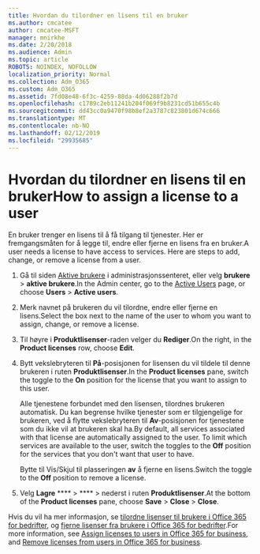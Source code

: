 ```yaml
---
title: Hvordan du tilordner en lisens til en bruker
ms.author: cmcatee
author: cmcatee-MSFT
manager: mnirkhe
ms.date: 2/20/2018
ms.audience: Admin
ms.topic: article
ROBOTS: NOINDEX, NOFOLLOW
localization_priority: Normal
ms.collection: Adm_O365
ms.custom: Adm_O365
ms.assetid: 7fd08e48-6f3c-4259-88da-4d06288f2b7d
ms.openlocfilehash: c1789c2eb11241b204f069f9b8231cd51b655c4b
ms.sourcegitcommit: dd43cc0a9470f98b8ef2a3787c823801d674c666
ms.translationtype: MT
ms.contentlocale: nb-NO
ms.lasthandoff: 02/12/2019
ms.locfileid: "29935685"
---
```

# <a name="how-to-assign-a-license-to-a-user"></a><span data-ttu-id="25dab-102">Hvordan du tilordner en lisens til en bruker</span><span class="sxs-lookup"><span data-stu-id="25dab-102">How to assign a license to a user</span></span>

<span data-ttu-id="25dab-p101">En bruker trenger en lisens til å få tilgang til tjenester. Her er fremgangsmåten for å legge til, endre eller fjerne en lisens fra en bruker.</span><span class="sxs-lookup"><span data-stu-id="25dab-p101">A user needs a license to have access to services. Here are steps to add, change, or remove a license from a user.</span></span>
  
1. <span data-ttu-id="25dab-105">Gå til siden [Aktive brukere](https://go.microsoft.com/fwlink/p/?linkid=834822) i administrasjonssenteret, eller velg **brukere** \> **aktive brukere**.</span><span class="sxs-lookup"><span data-stu-id="25dab-105">In the Admin center, go to the [Active Users](https://go.microsoft.com/fwlink/p/?linkid=834822) page, or choose **Users** \> **Active users**.</span></span>
    
2. <span data-ttu-id="25dab-106">Merk navnet på brukeren du vil tilordne, endre eller fjerne en lisens.</span><span class="sxs-lookup"><span data-stu-id="25dab-106">Select the box next to the name of the user to whom you want to assign, change, or remove a license.</span></span>
    
3. <span data-ttu-id="25dab-107">Til høyre i **Produktlisenser**-raden velger du **Rediger**.</span><span class="sxs-lookup"><span data-stu-id="25dab-107">On the right, in the **Product licenses** row, choose **Edit**.</span></span>
    
4. <span data-ttu-id="25dab-108">Bytt vekslebryteren til **På**-posisjonen for lisensen du vil tildele til denne brukeren i ruten **Produktlisenser**.</span><span class="sxs-lookup"><span data-stu-id="25dab-108">In the **Product licenses** pane, switch the toggle to the **On** position for the license that you want to assign to this user.</span></span> 
    
    <span data-ttu-id="25dab-p102">Alle tjenestene forbundet med den lisensen, tilordnes brukeren automatisk. Du kan begrense hvilke tjenester som er tilgjengelige for brukeren, ved å flytte vekslebryteren til **Av**-posisjonen for tjenestene som du ikke vil at brukeren skal ha.</span><span class="sxs-lookup"><span data-stu-id="25dab-p102">By default, all services associated with that license are automatically assigned to the user. To limit which services are available to the user, switch the toggles to the **Off** position for the services that you don't want that user to have.</span></span> 
    
    <span data-ttu-id="25dab-111">Bytte til Vis/Skjul til plasseringen **av** å fjerne en lisens.</span><span class="sxs-lookup"><span data-stu-id="25dab-111">Switch the toggle to the **Off** position to remove a license.</span></span> 
    
5. <span data-ttu-id="25dab-112">Velg **Lagre** \*\*\*\* \> \*\*\*\* \> nederst i ruten **Produktlisenser**.</span><span class="sxs-lookup"><span data-stu-id="25dab-112">At the bottom of the **Product licenses** pane, choose **Save** \> **Close** \> **Close**.</span></span>
    
<span data-ttu-id="25dab-113">Hvis du vil ha mer informasjon, se [tilordne lisenser til brukere i Office 365 for bedrifter](https://support.office.com/article/997596b5-4173-4627-b915-36abac6786dc), og [fjerne lisenser fra brukere i Office 365 for bedrifter](https://support.office.com/article/9b497c85-d0a4-4735-80fa-d3565bc05bd1).</span><span class="sxs-lookup"><span data-stu-id="25dab-113">For more information, see [Assign licenses to users in Office 365 for business](https://support.office.com/article/997596b5-4173-4627-b915-36abac6786dc), and [Remove licenses from users in Office 365 for business](https://support.office.com/article/9b497c85-d0a4-4735-80fa-d3565bc05bd1).</span></span>
  

